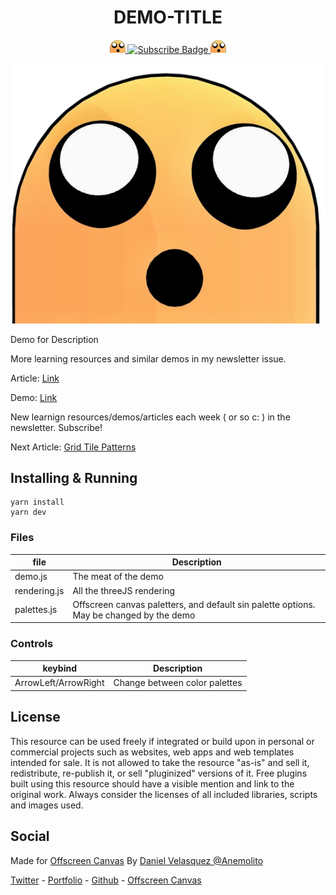 <h1 align="center">DEMO-TITLE</h1>

<p align="center">
    <a href="https://offscreencanvas.com" target="_blank" rel="noopener noreferrer">
        <img width="25" src="./logo.png" alt="Offscreen Logo">
    </a>
    <a href="https://offscreencanvas.com" target="_blank" rel="noopener noreferrer">
        <img src="https://img.shields.io/badge/Learn%20More%20Webgl%20In%20The%20Newsletter-8A2BE2" alt="Subscribe Badge">
    </a>
    <a href="https://offscreencanvas.com" target="_blank" rel="noopener noreferrer">
        <img width="25" src="./logo.png" alt="Offscreen Logo">
    </a>
</p>

[![RippleImage](./cover.png)](https://offscreencanvas.com/renders/demo-title)

Demo for 
Description

More learning resources and similar demos in my newsletter issue. 

Article: [Link](https://offscreencanvas.com/issues/demo-title)

Demo: [Link](https://offscreencanvas.com/renders/demo-title)

New learnign resources/demos/articles each week ( or so c: ) in the newsletter. Subscribe!

Next Article: [Grid Tile Patterns](https://offscreencanvas.com/issues/grid-tile-patterns/)

## Installing & Running

```
yarn install
yarn dev
```

### Files

| file | Description |
| --- | --- |
| demo.js | The meat of the demo |
| rendering.js | All the threeJS rendering |
| palettes.js | Offscreen canvas paletters, and default sin palette options. May be changed by the demo |

### Controls

| keybind | Description |
| --- | --- |
| ArrowLeft/ArrowRight | Change between color palettes |


## License
This resource can be used freely if integrated or build upon in personal or commercial projects such as websites, web apps and web templates intended for sale. It is not allowed to take the resource "as-is" and sell it, redistribute, re-publish it, or sell "pluginized" versions of it. Free plugins built using this resource should have a visible mention and link to the original work. Always consider the licenses of all included libraries, scripts and images used.

## Social

Made for [Offscreen Canvas](https://offscreencanvas.com/)
By [Daniel Velasquez @Anemolito](https://twitter.com/Anemolito)

[Twitter](https://twitter.com/Anemolito) - [Portfolio](https://velasquezdaniel.com/) - [Github](https://github.com/Anemolo) - [Offscreen Canvas](https://offscreencanvas.com/)
